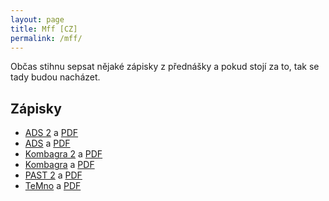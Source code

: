 ```yaml
---
layout: page
title: Mff [CZ]
permalink: /mff/
---
```


Občas stihnu sepsat nějaké zápisky z přednášky a pokud stojí za to, tak se tady budou nacházet.

## Zápisky

- [ADS 2](algoritmy-a-datove-struktury-ii.html) a [PDF](algoritmy-a-datove-struktury-ii.pdf)
- [ADS](algoritmy-a-datove-struktury-i.html) a [PDF](algoritmy-a-datove-struktury-i.pdf)
- [Kombagra 2](kombinatorika-a-grafy-ii-poznamky.html) a [PDF](kombinatorika-a-grafy-ii-poznamky.pdf)
- [Kombagra](kombinatorika-a-grafy-i-poznamky.html) a [PDF](kombinatorika-a-grafy-i-poznamky.pdf)
- [PAST 2](pravdepodobnost-a-statistika-ii.html) a [PDF](pravdepodobnost-a-statistika-ii.pdf)
- [TeMno](teorie-mnozin.html) a [PDF](teorie-mnozin.pdf)
